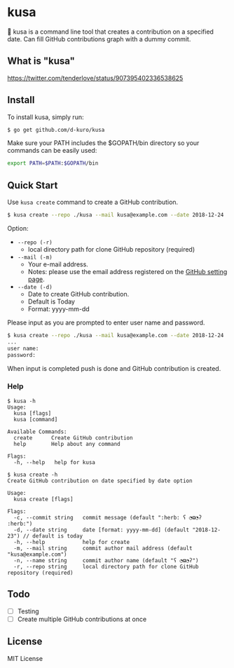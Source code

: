 # kusa

🌿 kusa is a command line tool that creates a contribution on a specified date.
Can fill GitHub contributions graph with a dummy commit.
 
## What is "kusa"

https://twitter.com/tenderlove/status/907395402336538625

## Install

To install kusa, simply run:

```bash
$ go get github.com/d-kuro/kusa
```

Make sure your PATH includes the $GOPATH/bin directory so your commands can be easily used:

```bash
export PATH=$PATH:$GOPATH/bin
```

## Quick Start

Use `kusa create` command to create a GitHub contribution.

```bash
$ kusa create --repo ./kusa --mail kusa@example.com --date 2018-12-24
```

Option:

* `--repo (-r)`
  * local directory path for clone GitHub repository (required)
* `--mail (-m)`
  * Your e-mail address.
  * Notes: please use the email address registered on the [GitHub setting page](https://github.com/settings/emails).
* `--date (-d)`
  * Date to create GitHub contribution.
  * Default is Today
  * Format: yyyy-mm-dd

Please input as you are prompted to enter user name and password.
  
```bash
$ kusa create --repo ./kusa --mail kusa@example.com --date 2018-12-24
...
user name:
password:
```

When input is completed push is done and GitHub contribution is created.

### Help

```text
$ kusa -h
Usage:
  kusa [flags]
  kusa [command]

Available Commands:
  create      Create GitHub contribution
  help        Help about any command

Flags:
  -h, --help   help for kusa
```

```text
$ kusa create -h
Create GitHub contribution on date specified by date option

Usage:
  kusa create [flags]

Flags:
  -c, --commit string   commit message (default ":herb: ʕ ◔ϖ◔ʔ :herb:")
  -d, --date string     date [format: yyyy-mm-dd] (default "2018-12-23") // default is today
  -h, --help            help for create
  -m, --mail string     commit author mail address (default "kusa@example.com")
  -n, --name string     commit author name (default "ʕ ◔ϖ◔ʔ")
  -r, --repo string     local directory path for clone GitHub repository (required)
```

## Todo

* [ ] Testing
* [ ] Create multiple GitHub contributions at once

## License

MIT License
